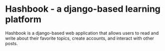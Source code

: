 # Hashbook - a django-based learning platform
Hashbook is a django-based web application that allows users to read and write about their favorite topics, create accounts, and interact with other posts.
